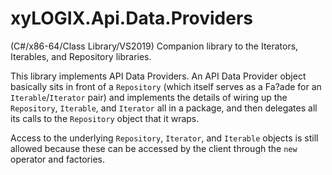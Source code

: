 # xyLOGIX.Api.Data.Providers
(C#/x86-64/Class Library/VS2019) Companion library to the Iterators, Iterables, and Repository libraries.  

This library implements API Data Providers. An API Data Provider object basically sits in front of a `Repository` (which itself serves as a Fa?ade for an `Iterable`/`Iterator` pair) and implements the details of wiring up the `Repository`, `Iterable`, and `Iterator` all in a package, and then delegates all its calls to the `Repository` object that it wraps.

Access to the underlying `Repository`, `Iterator`, and `Iterable` objects is still allowed because these can be accessed by the client through the `new` operator and factories.

